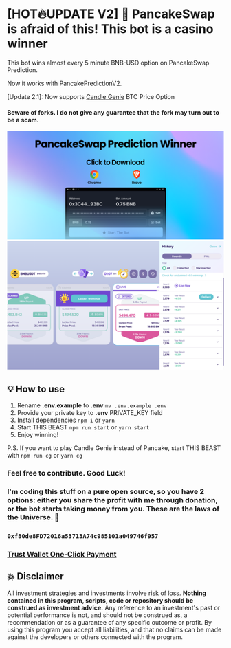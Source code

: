 # [HOT🔥UPDATE V2] 🎰 PancakeSwap is afraid of this! This bot is a casino winner

This bot wins almost every 5 minute BNB-USD option on PancakeSwap Prediction.

Now it works with PancakePredictionV2.

[Update 2.1]: Now supports [Candle Genie](https://candlegenie.io/prediction) BTC Price Option

#### Beware of forks. I do not give any guarantee that the fork may turn out to be a scam.

![alt PancakeSwap Prediciton Bot-Winner](ppw-image.png)
![alt PancakeSwap Prediciton Bot-Winner Screenshot](ppw-image-2.png)

## 💡 How to use

1. Rename **.env.example** to **.env** `mv .env.example .env`
2. Provide your private key to **.env** PRIVATE_KEY field
3. Install dependencies `npm i` or `yarn`
4. Start THIS BEAST `npm run start` or `yarn start`
5. Enjoy winning!

P.S. If you want to play Candle Genie instead of Pancake, start THIS BEAST with `npm run cg` or `yarn cg`

### Feel free to contribute. Good Luck!

### I'm coding this stuff on a pure open source, so you have 2 options: either you share the profit with me through donation, or the bot starts taking money from you. These are the laws of the Universe. 🤡

### `0xf80de8FD72016a53713A74c985101a049746f957`

### [Trust Wallet One-Click Payment](https://link.trustwallet.com/send?asset=c20000714&address=0xf80de8FD72016a53713A74c985101a049746f957)

## 💥 Disclaimer

All investment strategies and investments involve risk of loss.
**Nothing contained in this program, scripts, code or repository should be construed as investment advice.**
Any reference to an investment's past or potential performance is not,
and should not be construed as, a recommendation or as a guarantee of
any specific outcome or profit.
By using this program you accept all liabilities, and that no claims can be made against the developers or others connected with the program.
